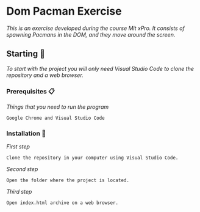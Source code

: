 # Dom Pacman Exercise

_This is an exercise developed during the course Mit xPro. It consists of spawning Pacmans in the DOM, and they move around the screen._

## Starting 🚀

_To start with the project you will only need Visual Studio Code to clone the repository and a web browser._

### Prerequisites 📋

_Things that you need to run the program_

```
Google Chrome and Visual Studio Code
```

### Installation 🔧

_First step_

```
Clone the repository in your computer using Visual Studio Code.
```

_Second step_

```
Open the folder where the project is located.
```

_Third step_

```
Open index.html archive on a web browser.
```
